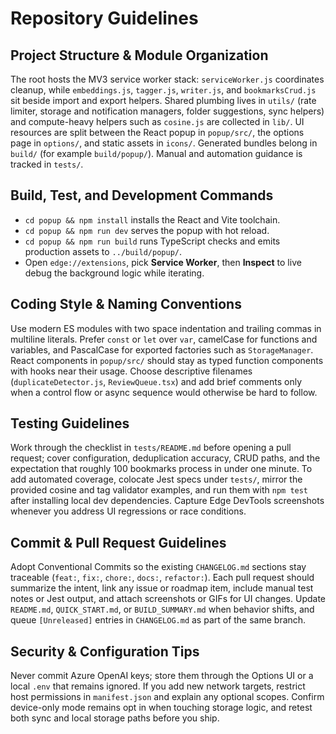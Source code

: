 # Repository Guidelines

## Project Structure & Module Organization
The root hosts the MV3 service worker stack: `serviceWorker.js` coordinates cleanup, while `embeddings.js`, `tagger.js`, `writer.js`, and `bookmarksCrud.js` sit beside import and export helpers. Shared plumbing lives in `utils/` (rate limiter, storage and notification managers, folder suggestions, sync helpers) and compute-heavy helpers such as `cosine.js` are collected in `lib/`. UI resources are split between the React popup in `popup/src/`, the options page in `options/`, and static assets in `icons/`. Generated bundles belong in `build/` (for example `build/popup/`). Manual and automation guidance is tracked in `tests/`.

## Build, Test, and Development Commands
- `cd popup && npm install` installs the React and Vite toolchain.
- `cd popup && npm run dev` serves the popup with hot reload.
- `cd popup && npm run build` runs TypeScript checks and emits production assets to `../build/popup/`.
- Open `edge://extensions`, pick **Service Worker**, then **Inspect** to live debug the background logic while iterating.

## Coding Style & Naming Conventions
Use modern ES modules with two space indentation and trailing commas in multiline literals. Prefer `const` or `let` over `var`, camelCase for functions and variables, and PascalCase for exported factories such as `StorageManager`. React components in `popup/src/` should stay as typed function components with hooks near their usage. Choose descriptive filenames (`duplicateDetector.js`, `ReviewQueue.tsx`) and add brief comments only when a control flow or async sequence would otherwise be hard to follow.

## Testing Guidelines
Work through the checklist in `tests/README.md` before opening a pull request; cover configuration, deduplication accuracy, CRUD paths, and the expectation that roughly 100 bookmarks process in under one minute. To add automated coverage, colocate Jest specs under `tests/`, mirror the provided cosine and tag validator examples, and run them with `npm test` after installing local dev dependencies. Capture Edge DevTools screenshots whenever you address UI regressions or race conditions.

## Commit & Pull Request Guidelines
Adopt Conventional Commits so the existing `CHANGELOG.md` sections stay traceable (`feat:`, `fix:`, `chore:`, `docs:`, `refactor:`). Each pull request should summarize the intent, link any issue or roadmap item, include manual test notes or Jest output, and attach screenshots or GIFs for UI changes. Update `README.md`, `QUICK_START.md`, or `BUILD_SUMMARY.md` when behavior shifts, and queue `[Unreleased]` entries in `CHANGELOG.md` as part of the same branch.

## Security & Configuration Tips
Never commit Azure OpenAI keys; store them through the Options UI or a local `.env` that remains ignored. If you add new network targets, restrict host permissions in `manifest.json` and explain any optional scopes. Confirm device-only mode remains opt in when touching storage logic, and retest both sync and local storage paths before you ship.
